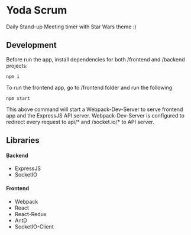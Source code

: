 # Yoda Scrum
Daily Stand-up Meeting timer with Star Wars theme :)

## Development
Before run the app, install dependencies for both /frontend and /backend projects:

    npm i

To run the frontend app, go to /frontend folder and run the following

    npm start

This above command will start a Webpack-Dev-Server to serve frontend app and the ExpressJS API server.
Webpack-Dev-Server is configured to redirect every request to api/* and /socket.io/* to API server.

## Libraries
#### Backend
* ExpressJS
* SocketIO

#### Frontend
* Webpack
* React
* React-Redux
* AntD
* SocketIO-Client
